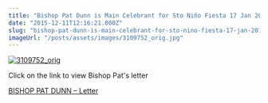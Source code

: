 ```yaml
---
title: "Bishop Pat Dunn is Main Celebrant for Sto Niño Fiesta 17 Jan 2016"
date: "2015-12-11T12:16:21.000Z"
slug: "bishop-pat-dunn-is-main-celebrant-for-sto-nino-fiesta-17-jan-2016"
imageUrl: "/posts/assets/images/3109752_orig.jpg"
---
```


[![3109752_orig](https://i0.wp.com/santonino-nz.org/wp-content/uploads/2015/09/3109752_orig.jpg?resize=481%2C604)](https://i0.wp.com/santonino-nz.org/wp-content/uploads/2015/09/3109752_orig.jpg)

Click on the link to view Bishop Pat's letter

[BISHOP PAT DUNN – Letter](http://santonino-nz.org/wp-content/uploads/2015/09/BISHOP-PATRiCK-DUNN-Main-Celebrant-for-Santo-NIno-Feista-17-Jan-2016.pdf)